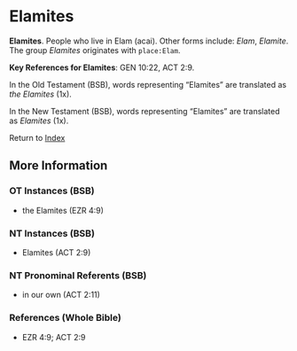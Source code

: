 # Elamites
**Elamites**. 
People who live in Elam (acai). 
Other forms include: 
*Elam*, *Elamite*. 
The group _Elamites_ originates with `place:Elam`. 


**Key References for Elamites**: 
GEN 10:22, ACT 2:9. 


In the Old Testament (BSB), words representing “Elamites” are translated as 
*the Elamites* (1x). 


In the New Testament (BSB), words representing “Elamites” are translated as 
*Elamites* (1x). 


Return to [Index](00-Index.md)

## More Information

### OT Instances (BSB)

* the Elamites (EZR 4:9)



### NT Instances (BSB)

* Elamites (ACT 2:9)



### NT Pronominal Referents (BSB)

* in our own (ACT 2:11)



### References (Whole Bible)

* EZR 4:9; ACT 2:9



